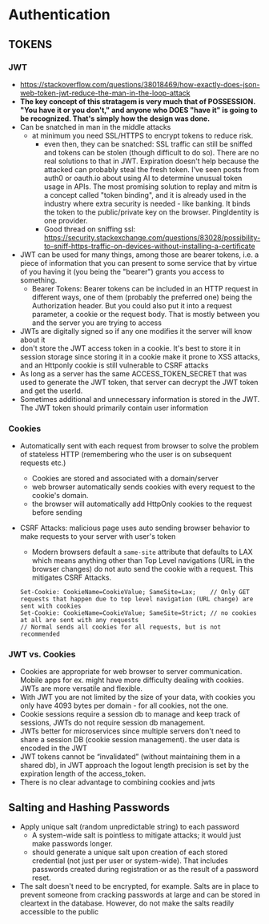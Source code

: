 # Authentication

## TOKENS

### JWT

- https://stackoverflow.com/questions/38018469/how-exactly-does-json-web-token-jwt-reduce-the-man-in-the-loop-attack
- **The key concept of this stratagem is very much that of POSSESSION. "You have it or you don't," and anyone who DOES "have it" is going to be recognized. That's simply how the design was done.**
- Can be snatched in man in the middle attacks
  - at minimum you need SSL/HTTPS to encrypt tokens to reduce risk.
    - even then, they can be snatched: SSL traffic can still be sniffed and tokens can be stolen (though difficult to do so). There are no real solutions to that in JWT. Expiration doesn't help because the attacked can probably steal the fresh token. I've seen posts from auth0 or oauth.io about using AI to determine unusual token usage in APIs. The most promising solution to replay and mitm is a concept called "token binding", and it is already used in the industry where extra security is needed - like banking. It binds the token to the public/private key on the browser. PingIdentity is one provider.
    - Good thread on sniffing ssl: https://security.stackexchange.com/questions/83028/possibility-to-sniff-https-traffic-on-devices-without-installing-a-certificate
- JWT can be used for many things, among those are bearer tokens, i.e. a piece of information that you can present to some service that by virtue of you having it (you being the "bearer") grants you access to something.
  - Bearer Tokens: Bearer tokens can be included in an HTTP request in different ways, one of them (probably the preferred one) being the Authorization header. But you could also put it into a request parameter, a cookie or the request body. That is mostly between you and the server you are trying to access
- JWTs are digitally signed so if any one modifies it the server will know about it
- don't store the JWT access token in a cookie. It's best to store it in session storage since storing it in a cookie make it prone to XSS attacks, and an Httponly cookie is still vulnerable to CSRF attacks
- As long as a server has the same ACCESS_TOKEN_SECRET that was used to generate the JWT token, that server can decrypt the JWT token and get the userId.
- Sometimes additional and unnecessary information is stored in the JWT. The JWT token should primarily contain user information

### Cookies

- Automatically sent with each request from browser to solve the problem of stateless HTTP (remembering who the user is on subsequent requests etc.)
  - Cookies are stored and associated with a domain/server
  - web browser automatically sends cookies with every request to the cookie's domain.
  - the browser will automatically add HttpOnly cookies to the request before sending
- CSRF Attacks: malicious page uses auto sending browser behavior to make requests to your server with user's token

  - Modern browsers default a `same-site` attribute that defaults to LAX which means anything other than Top Level navigations (URL in the browser changes) do not auto send the cookie with a request. This mitigates CSRF Attacks.

  ```
  Set-Cookie: CookieName=CookieValue; SameSite=Lax;    // Only GET requests that happen due to top level navigation (URL change) are sent with cookies
  Set-Cookie: CookieName=CookieValue; SameSite=Strict; // no cookies at all are sent with any requests
  // Normal sends all cookies for all requests, but is not recommended
  ```

### JWT vs. Cookies

- Cookies are appropriate for web browser to server communication. Mobile apps for ex. might have more difficulty dealing with cookies. JWTs are more versatile and flexible.
- With JWT you are not limited by the size of your data, with cookies you only have 4093 bytes per domain - for all cookies, not the one.
- Cookie sessions require a session db to manage and keep track of sessions, JWTs do not require session db management.
- JWTs better for microservices since multiple servers don't need to share a session DB (cookie session management). the user data is encoded in the JWT
- JWT tokens cannot be “invalidated” (without maintaining them in a shared db), in JWT approach the logout length precision is set by the expiration length of the access_token.
- There is no clear advantage to combining cookies and jwts

## Salting and Hashing Passwords

- Apply unique salt (random unpredictable string) to each password
  - A system-wide salt is pointless to mitigate attacks; it would just make passwords longer.
  - should generate a unique salt upon creation of each stored credential (not just per user or system-wide). That includes passwords created during registration or as the result of a password reset.
- The salt doesn't need to be encrypted, for example. Salts are in place to prevent someone from cracking passwords at large and can be stored in cleartext in the database. However, do not make the salts readily accessible to the public
